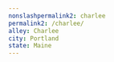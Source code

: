 ```yaml
---
﻿nonslashpermalink2: charlee
permalink2: /charlee/
alley: Charlee
city: Portland
state: Maine
---
```

